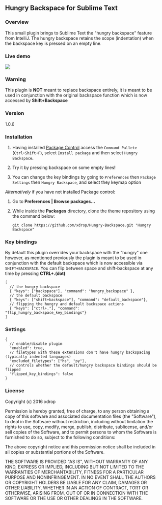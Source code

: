Hungry Backspace for Sublime Text
------------------------------------

### Overview

This small plugin brings to Sublime Text the "hungry backspace" feature from IntelliJ. The hungry backspace retains the scope (indentation) when the backspace key is pressed on an empty line. 

### Live demo

![](http://i.imgur.com/raML27M.gif)

### Warning

This plugin is **NOT** meant to replace backspace entirely, it is meant to be used in conjunction with the original backspace function which is now accessed by **Shift+Backspace**

### Version

1.0.6

### Installation


1. Having installed [Package Control](https://packagecontrol.io/installation) access the `Command Pallete` (`Ctrl+Shift+P`), select `Install package` and then select `Hungry Backspace`.

2. Try it by pressing backspace on some empty lines!

3. You can change the key bindings by going to `Preferences` then `Package Settings` then `Hungry Backspace`, and select they keymap option

*Alternatively* if you have not installed Package control:

1. Go to **Preferences | Browse packages...**
2. While inside the **Packages** directory, clone the theme repository using the command below: 

    `git clone https://github.com/xdrop/Hungry-Backspace.git "Hungry Backspace"`

### Key bindings
By default this plugin overrides your backspace with the "hungry" one however, as mentioned previously the plugin is meant to be used in conjunction with the default backspace which is now accessible via `SHIFT+BACKSPACE`. You can flip between space and shift-backspace at any time by pressing **CTRL+.(dot)**

```
[
  // the hungry backspace
  { "keys": ["backspace"], "command": "hungry_backspace" },
  // the default backspace
  { "keys": ["shift+backspace"], "command": "default_backspace"},
  // flipping the hungry and default backspace actions
  { "keys": ["ctrl+."], "command": "flip_hungry_backspace_key_bindings"}
]
```

### Settings
```
{
  // enable/disable plugin
  "enabled": true,
  // filetypes with these extensions don't have hungry backspacing (typically indented languages)
  "excluded_filetypes": ["hs", "py"],
  // controls whether the default/hungry backspace bindings should be flipped
  "flipped_key_bindings": false
}

```


### License

Copyright (c) 2016 xdrop


Permission is hereby granted, free of charge, to any person obtaining a copy
of this software and associated documentation files (the "Software"), to deal
in the Software without restriction, including without limitation the rights
to use, copy, modify, merge, publish, distribute, sublicense, and/or sell
copies of the Software, and to permit persons to whom the Software is
furnished to do so, subject to the following conditions:


The above copyright notice and this permission notice shall be included in
all copies or substantial portions of the Software.


THE SOFTWARE IS PROVIDED "AS IS", WITHOUT WARRANTY OF ANY KIND, EXPRESS OR
IMPLIED, INCLUDING BUT NOT LIMITED TO THE WARRANTIES OF MERCHANTABILITY,
FITNESS FOR A PARTICULAR PURPOSE AND NONINFRINGEMENT. IN NO EVENT SHALL THE
AUTHORS OR COPYRIGHT HOLDERS BE LIABLE FOR ANY CLAIM, DAMAGES OR OTHER
LIABILITY, WHETHER IN AN ACTION OF CONTRACT, TORT OR OTHERWISE, ARISING FROM,
OUT OF OR IN CONNECTION WITH THE SOFTWARE OR THE USE OR OTHER DEALINGS IN
THE SOFTWARE.

